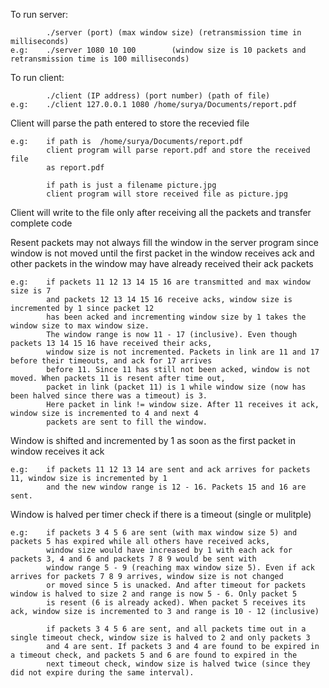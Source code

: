To run server:

			./server (port) (max window size) (retransmission time in milliseconds)
	e.g:	./server 1080 10 100 		(window size is 10 packets and retransmission time is 100 milliseconds)


To run client:

			./client (IP address) (port number) (path of file)
	e.g:	./client 127.0.0.1 1080 /home/surya/Documents/report.pdf

Client will parse the path entered to store the recevied file

	e.g: 	if path is  /home/surya/Documents/report.pdf
			client program will parse report.pdf and store the received file 
			as report.pdf 
		
			if path is just a filename picture.jpg
			client program will store received file as picture.jpg
		
Client will write to the file only after receiving all the packets and transfer complete code


Resent packets may not always fill the window in the server program since window is not moved until 
the first packet in the window receives ack and other packets in the window may have already received 
their ack packets
	
	e.g:	if packets 11 12 13 14 15 16 are transmitted and max window size is 7
			and packets 12 13 14 15 16 receive acks, window size is incremented by 1 since packet 12 
			has been acked and incrementing window size by 1 takes the window size to max window size.
			The window range is now 11 - 17 (inclusive). Even though packets 13 14 15 16 have received their acks,
			window size is not incremented. Packets in link are 11 and 17 before their timeouts, and ack for 17 arrives
			before 11. Since 11 has still not been acked, window is not moved. When packets 11 is resent after time out,
			packet in link (packet 11) is 1 while window size (now has been halved since there was a timeout) is 3.
			Here packet in link != window size. After 11 receives it ack, window size is incremented to 4 and next 4 
			packets are sent to fill the window.


Window is shifted and incremented by 1 as soon as the first packet in window receives it ack

	e.g:	if packets 11 12 13 14 are sent and ack arrives for packets 11, window size is incremented by 1
			and the new window range is 12 - 16. Packets 15 and 16 are sent.
			

Window is halved per timer check if there is a timeout (single or mulitple)

	e.g: 	if packets 3 4 5 6 are sent (with max window size 5) and packets 5 has expired while all others have received acks,
			window size would have increased by 1 with each ack for packets 3, 4 and 6 and packets 7 8 9 would be sent with 
			window range 5 - 9 (reaching max window size 5). Even if ack arrives for packets 7 8 9 arrives, window size is not changed
			or moved since 5 is unacked. And after timeout for packets window is halved to size 2 and range is now 5 - 6. Only packet 5
			is resent (6 is already acked). When packet 5 receives its ack, window size is incremented to 3 and range is 10 - 12 (inclusive)
			
			if packets 3 4 5 6 are sent, and all packets time out in a single timeout check, window size is halved to 2 and only packets 3 
			and 4 are sent. If packets 3 and 4 are found to be expired in a timeout check, and packets 5 and 6 are found to expired in the
			next timeout check, window size is halved twice (since they did not expire during the same interval).
		
		
